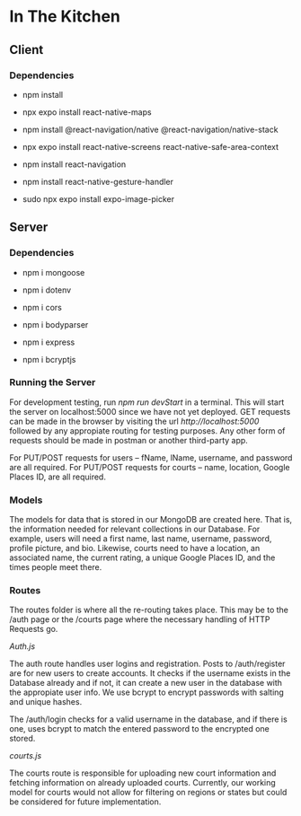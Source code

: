 # In The Kitchen

## Client

### Dependencies

- npm install

- npx expo install react-native-maps

- npm install @react-navigation/native @react-navigation/native-stack

- npx expo install react-native-screens react-native-safe-area-context

- npm install react-navigation

- npm install react-native-gesture-handler

- sudo npx expo install expo-image-picker

## Server

### Dependencies

- npm i mongoose

- npm i dotenv

- npm i cors

- npm i bodyparser

- npm i express

- npm i bcryptjs

### Running the Server

For development testing, run _npm run devStart_ in a terminal. This will start the server on localhost:5000 since we have not yet deployed. GET requests can be made in the browser by visiting the url _http://localhost:5000_ followed by any appropiate routing for testing purposes. Any other form of requests should be made in postman or another third-party app.

For PUT/POST requests for users – fName, lName, username, and password are all required.
For PUT/POST requests for courts – name, location, Google Places ID, are all required.

### Models

The models for data that is stored in our MongoDB are created here. That is, the information needed for relevant collections in our Database. For example, users will need a first name, last name, username, password, profile picture, and bio. Likewise, courts need to have a location, an associated name, the current rating, a unique Google Places ID, and the times people meet there.

### Routes

The routes folder is where all the re-routing takes place. This may be to the /auth page or the /courts page where the necessary handling of HTTP Requests go.

_Auth.js_

The auth route handles user logins and registration. Posts to /auth/register are for new users to create accounts. It checks if the username exists in the Database already and if not, it can create a new user in the database with the appropiate user info. We use bcrypt to encrypt passwords with salting and unique hashes.

The /auth/login checks for a valid username in the database, and if there is one, uses bcrypt to match the entered password to the encrypted one stored.

_courts.js_

The courts route is responsible for uploading new court information and fetching information on already uploaded courts. Currently, our working model for courts would not allow for filtering on regions or states but could be considered for future implementation.
